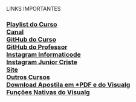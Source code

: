  LINKS IMPORTANTES<br/>
<h3>
<a href="https://www.youtube.com/playlist?list=PLdBfJv_-fhBuCZIne5c2uiJr2iORiuGI1">Playlist do Curso</a><br/>
<a href="https://www.youtube.com/c/informaticode?sub_confirmation=1">Canal</a><br/>
<a href="https://github.com/JuniorCriste/Curso-de-Algoritmos-e-Logica">GitHub do Curso</a><br/>
<a href="https://github.com/juniorcriste">GitHub do Professor</a><br/>
<a href="https://www.instagram.com/informaticode/">Instagram Informaticode</a><br/>
<a href="https://www.instagram.com/myself.junior/">Instagram Junior Criste</a><br/>
<a href="https://www.informaticode.com.br/">Site</a><br/>
<a href="https://informaticode.store/">Outros Cursos</a><br/>
<a href="https://informaticode.store/mais/downloads/">Download Apostila em *PDF e do Visualg</a><br/>
<a href="https://www.informaticode.com.br/2020/05/funcoes-do-visualg.html">Funções Nativas do Visualg</a><br/>

</h3>

